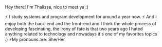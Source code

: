Hey there! I'm Thalissa, nice to meet ya :)

 ⚡ I study systems and program development for around a year now.
 ⚡ And i enjoy both the back-end and the front-end and I think the whole process of developing
fascinating, the irony of fate is that two years ago I hated
anything related to technology and nowadays it's one of my favorites topics
:)
⚡My pronouns are: She/Her
